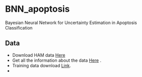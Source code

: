 # BNN_apoptosis
Bayesian Neural Network for Uncertainty Estimation in Apoptosis Classification

## Data
- Download HAM data [Here](https://dataverse.harvard.edu/dataset.xhtml?persistentId=doi:10.7910/DVN/DBW86T)
- Get all the information about the data [Here](https://challenge2018.isic-archive.com/task3/)
.
- Training data download [Link](https://challenge.kitware.com/#phase/5abcbc6f56357d0139260e66).
- 
